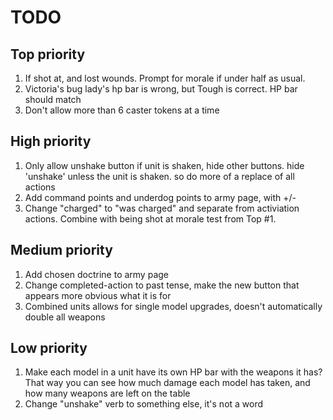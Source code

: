 # TODO

## Top priority
1. If shot at, and lost wounds. Prompt for morale if under half as usual.
2. Victoria's bug lady's hp bar is wrong, but Tough is correct. HP bar should match
3. Don't allow more than 6 caster tokens at a time

## High priority
1. Only allow unshake button if unit is shaken, hide other buttons. hide 'unshake' unless the unit is shaken. so do more of a replace of all actions
2. Add command points and underdog points to army page, with +/-
3. Change "charged" to "was charged" and separate from activiation actions. Combine with being shot at morale test from Top #1. 

## Medium priority
1. Add chosen doctrine to army page
2. Change completed-action to past tense, make the new button that appears more obvious what it is for
3. Combined units allows for single model upgrades, doesn't automatically double all weapons

## Low priority
1. Make each model in a unit have its own HP bar with the weapons it has? That way you can see how much damage each model has taken, and how many weapons are left on the table
2. Change "unshake" verb to something else, it's not a word